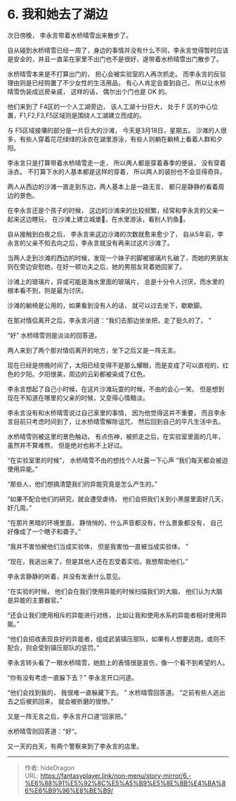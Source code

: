 # 6. 我和她去了湖边


次日傍晚， 李永言带着水桥晴雪出来散步了。 

自从碰到水桥晴雪已经一周了，身边的事情并没有什么不同，李永言觉得暂时应该是安全的，并且一直呆在家里不出门也不是很好，遂带着水桥晴雪出门散步了。 

水桥晴雪本来是不打算出门的， 担心会被实验室的人再次抓走。 而李永言的反驳理由则是已经购置了不少女性的生活用品， 有心人肯定会查到自己， 所以让水桥晴雪伪装成远房亲戚， 这样的话， 偶尔出个门也是 OK 的。

他们来到了 F4区的一个人工湖旁边， 该人工湖十分巨大， 处于 F 区的中心位置，F1,F2,F3,F5区域则是围绕人工湖建立而成的。

与 F5区域接壤的部分是一片巨大的沙滩， 今天是3月18日，星期五。 沙滩的人很多，有些人穿着花花绿绿的泳衣在湖里游泳，有些人则躺在躺椅上看着人群和夕阳。

李永言只是打算带着水桥晴雪走一走， 所以两人都是穿着春季的便装， 没有穿着泳衣。 不打算下水的人基本都是这样的穿着， 所以两人的装扮也不会显得奇异。

两人从西边的沙滩一直走到东边，两人基本上是一路无言， 都只是静静的看着周边的景色。 

在李永言还是个孩子的时候， 这边的沙滩来的比较频繁，经常和李永言的父亲一起来这边瞎玩， 在沙滩上建立城堡🏰，在水里游泳，看别人钓鱼🎣。 

自从接触到白夜之后， 李永言来这边沙滩的次数就愈来愈少了， 自从5年前，李永言的父亲不知去向之后，李永言就没有再来过这片沙滩了。 

当两人走到沙滩的西边的时候，发现一个妹子的脚被玻璃片扎破了，而她的男朋友则在旁边安慰她，在好一顿功夫之后，她的男朋友背着她回家了。

沙滩上的玻璃片，异或可能是海水里面的玻璃片， 总是十分令人讨厌，而水里的根本看不到，则是最为讨厌。

沙滩的躺椅是公用的，如果看到没有人的话， 就可以过去坐下，歇歇脚。

在那对情侣离开之后，李永言问道：“我们去那边坐坐把，走了挺久的了。 ”

“好” 水桥晴雪则是淡淡的回答道。

两人来到了两个那对情侣离开的地方，坐下之后又是一阵无言。

现在已经是傍晚时间了，太阳已经变得不是那么耀眼，而是变成了可以直视的，红色的夕阳。夕阳很美，周边的云彩都被染成了红色。

李永言想起了自己小时候，在这片沙滩玩耍的时候，不由的会心一笑。 但是想到现在不知道在哪里的父亲的时候，又变得心情黯淡。

李永言没有和水桥晴雪说过自己家里的事情， 因为他觉得这并不重要， 而且李永言目前只考虑时间到了，让水桥晴雪解除诅咒， 然后回到自己的平凡生活中去。 

水桥晴雪则被这里的景色触动， 有点伤神，被抓走之后，在实验室里面的几年，虽然并不算难熬， 但是绝对也称不上好过。 

“在实验室里的时候”， 水桥晴雪不由的想找个人吐露一下心声 “我们每天都会被迫使用异能。”

“那些人，他们想搞清楚我们的异能究竟是怎么产生的。”

“如果不配合他们的研究，就会遭受虐待。 他们会把我们关到小黑屋里面好几天，好几周。”

“在那片黑暗的环境里面， 静悄悄的，什么声音都没有，什么景象都没有， 自己好像成了一个瞎子和聋子。”

“我并不害怕被他们当成实验体， 但是我害怕一直被当成实验体。 ”

“现在，我逃出来了，但是其他人还在忍受着实验。我想帮助他们。”

李永言静静的听着，并没有发表什么意见。  

“在实验的时候， 他们会在我们使用异能的时候扫描我们的大脑， 他们认为大脑是异能的主要器官。”

“还会让我们使用相斥的异能进行对练， 比如让我和使用水系的异能者相对使用异能。”

“他们会招收表现良好的异能者，组成武装镇压部队，如果有人想要逃跑，或则不配合，则会受到镇压部队的惩罚。”

李永言转头看了一眼水桥晴雪，她脸上的表情很是哀伤，像一个看不到希望的人。 

“你有没有考虑一直躲下去？” 李永言开口问道。 

“他们会找到我的， 我很难一直躲藏下去。 ” 水桥晴雪回答道。  “之前有些人逃出去之后被抓回来， 就会被折磨的很惨。”

又是一阵无言之后，李永言开口道“回家把。”

水桥晴雪则回答道：“好“。

又一天的白天，有两个警察来到了李永言的店里。 


---

> 作者: hideDragon  
> URL: https://fantasyplayer.link/non-menu/story-mirror/6.-%E6%88%91%E5%92%8C%E5%A5%B9%E5%8E%BB%E4%BA%86%E6%B9%96%E8%BE%B9/  

